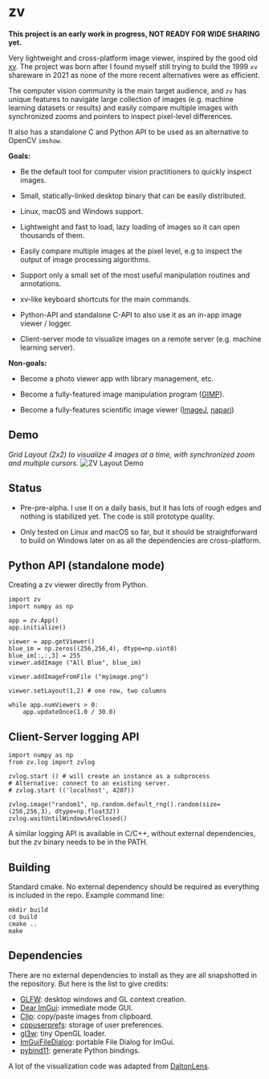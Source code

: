 # zv

**This project is an early work in progress, NOT READY FOR WIDE SHARING yet.**

Very lightweight and cross-platform image viewer, inspired by the good old
[xv](http://www.trilon.com/xv/). The project was born after I found myself still
trying to build the 1999 `xv` shareware in 2021 as none of the more recent
alternatives were as efficient.

The computer vision community is the main target audience, and `zv` has unique
features to navigate large collection of images (e.g. machine learning datasets
or results) and easily compare multiple images with synchronized zooms and
pointers to inspect pixel-level differences.

It also has a standalone C and Python API to be used as an alternative to OpenCV
`imshow`.

**Goals:**

- Be the default tool for computer vision practitioners to quickly inspect images.

- Small, statically-linked desktop binary that can be easily distributed.

- Linux, macOS and Windows support.

- Lightweight and fast to load, lazy loading of images so it can open thousands of them.

- Easily compare multiple images at the pixel level, e.g to inspect the output
  of image processing algorithms.

- Support only a small set of the most useful manipulation routines and annotations.

- xv-like keyboard shortcuts for the main commands.

- Python-API and standalone C-API to also use it as an in-app image viewer / logger.

- Client-server mode to visualize images on a remote server (e.g. machine learning server).

**Non-goals:**

- Become a photo viewer app with library management, etc.

- Become a fully-featured image manipulation program ([GIMP](https://www.gimp.org/)).

- Become a fully-features scientific image viewer ([ImageJ](https://imagej.nih.gov/ij/), [napari](https://napari.org/))

## Demo

*Grid Layout (2x2) to visualize 4 images at a time, with synchronized zoom and multiple cursors.*
![ZV Layout Demo](misc/zv_grid_zoom.gif)

## Status

- Pre-pre-alpha. I use it on a daily basis, but it has lots of rough edges and
  nothing is stabilized yet. The code is still prototype quality.

- Only tested on Linux and macOS so far, but it should be straightforward to
  build on Windows later on as all the dependencies are cross-platform.

## Python API (standalone mode)

Creating a zv viewer directly from Python.

```
import zv
import numpy as np

app = zv.App()
app.initialize()

viewer = app.getViewer()
blue_im = np.zeros((256,256,4), dtype=np.uint8)
blue_im[:,:,3] = 255
viewer.addImage ("All Blue", blue_im)

viewer.addImageFromFile ("myimage.png")

viewer.setLayout(1,2) # one row, two columns

while app.numViewers > 0:
    app.updateOnce(1.0 / 30.0)
```

## Client-Server logging API

```
import numpy as np
from zv.log import zvlog

zvlog.start () # will create an instance as a subprocess
# Alternative: connect to an existing server.
# zvlog.start (('localhost', 4207))

zvlog.image("random1", np.random.default_rng().random(size=(256,256,3), dtype=np.float32))
zvlog.waitUntilWindowsAreClosed()
```

A similar logging API is available in C/C++, without external dependencies, but the zv binary needs to be in the PATH.

## Building

Standard cmake. No external dependency should be required as everything is included in the repo. Example command line:

```
mkdir build
cd build
cmake ..
make
```

## Dependencies

There are no external dependencies to install as they are all snapshotted in the repository. But here is the list to give credits:

- [GLFW](https://www.glfw.org/): desktop windows and GL context creation.
- [Dear ImGui](https://github.com/ocornut/imgui): immediate mode GUI.
- [Clip](https://github.com/dacap/clip): copy/paste images from clipboard.
- [cppuserprefs](https://github.com/nburrus/cppuserprefs): storage of user preferences.
- [gl3w](https://github.com/skaslev/gl3w): tiny OpenGL loader.
- [ImGuiFileDialog](https://github.com/aiekick/ImGuiFileDialog): portable File Dialog for ImGui.
- [pybind11](https://github.com/pybind/pybind11): generate Python bindings.

A lot of the visualization code was adapted from [DaltonLens](https://github.com/DaltonLens/DaltonLens).
